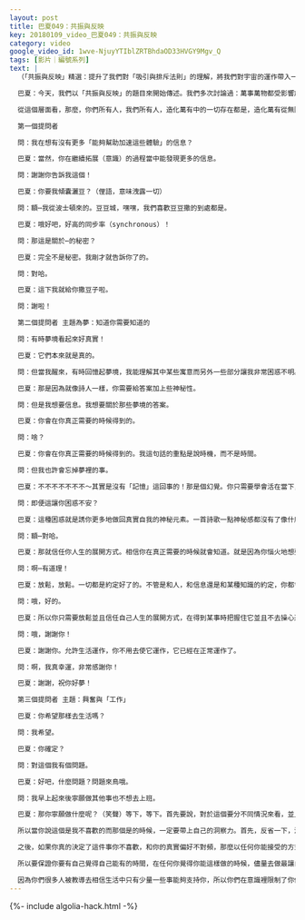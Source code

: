 ```yaml
---
layout: post
title: 巴夏049：共振與反映
key: 20180109_video_巴夏049：共振與反映
category: video
google_video_id: 1wve-NjuyYTIblZRTBhdaOD33HVGY9Mgv_Q
tags: [影片｜編號系列]
text: |
  （「共振與反映」精選：提升了我們對「吸引與排斥法則」的理解，將我們對宇宙的運作帶入一個新的水平！）

  巴夏：今天，我們以「共振與反映」的題目來開始傳述。我們多次討論過：萬事萬物都受影響於共振，振頻，意識頻率，能量頻率。當然，根本上看造化萬有都僅是同一個東西：即「一切萬有」，也即「一」。但同時，它能夠在自己的意識內創造不同的頻率，振頻和波態，來讓它自己受造成，顯現成，體驗成各種不同的事物。進而，這些不同的波態，獨特振頻又在造化萬有內創造出了對應各種事物的體驗。

  從這個層面看，那麼，你們所有人，我們所有人，造化萬有中的一切存在都是，造化萬有從無限個角度把自己反映給自己從而體驗一切的結果，從一切可能的方向，以一切可能的視角，去與自己互動，去體驗自己的結果。

  第一個提問者

  問：我在想有沒有更多「能夠幫助加速這些體驗」的信息？

  巴夏：當然，你在繼續拓展（意識）的過程當中能發現更多的信息。

  問：謝謝你告訴我這個！

  巴夏：你要我傾囊灑豆？（俚語，意味洩露一切）

  問：額⋯我從波士頓來的。豆豆城，嘿嘿，我們喜歡豆豆撒的到處都是。

  巴夏：哦好吧，好高的同步率（synchronous）！

  問：那這是關於⋯的秘密？

  巴夏：完全不是秘密。我剛才就告訴你了的。

  問：對哈。

  巴夏：這下我就給你撒豆子啦。

  問：謝啦！

  第二個提問者 主題為夢：知道你需要知道的

  問：有時夢境看起來好真實！

  巴夏：它們本來就是真的。

  問：但當我醒來，有時回憶起夢境，我能理解其中某些寓意而另外一些部分讓我非常困惑不明。

  巴夏：那是因為就像詩人一樣，你需要給答案加上些神秘性。

  問：但是我想要信息。我想要關於那些夢境的答案。

  巴夏：你會在你真正需要的時候得到的。

  問：啥？

  巴夏：你會在你真正需要的時候得到的。我這句話的重點是說時機，而不是時間。

  問：但我也許會忘掉夢裡的事。

  巴夏：不不不不不不不～其實是沒有「記憶」這回事的！那是個幻覺。你只需要學會活在當下，當你活在當下的時候，你會在你真的需要知道某事的時候知道它。你不會在你真的需要知道之前一秒知道，但我保證也不會在你真需要知道後一秒才知道。

  問：即便這讓你困惑不安？

  巴夏：這種困惑就是誘你更多地做回真實自我的神秘元素。一首詩歌一點神秘感都沒有了像什麼？

  問：額⋯對哈。

  巴夏：那就信任你人生的展開方式。相信你在真正需要的時候就會知道。就是因為你惱火地想要知道，很擔心忘記結果就忘記了。

  問：啊⋯有道理！

  巴夏：放鬆，放鬆。一切都是約定好了的。不管是和人，和信息還是和某種知識的約定，你都會去實踐。你會實踐全部這些約定，除了一種情況：你永遠無法實踐一個約定如果你把時間花在擔心失去它上。

  問：哦，好的。

  巴夏：所以你只需要放鬆並且信任自己人生的展開方式，在得到某事時把握住它並且不去操心還沒有得到的。然後你就會得到你需要的。

  問：哦，謝謝你！

  巴夏：謝謝你。允許生活運作，你不用去使它運作，它已經在正常運作了。

  問：啊，我真幸運，非常感謝你！

  巴夏：謝謝，祝你好夢！

  第三個提問者 主題：興奮與「工作」

  巴夏：你希望那樣去生活嗎？

  問：我希望。

  巴夏：你確定？

  問：對這個我有個問題。

  巴夏：好吧，什麼問題？問題來鳥哦。

  問：我早上起來後寧願做其他事也不想去上班。

  巴夏：那你寧願做什麼呢？（笑聲）等下，等下。首先要說，對於這個要分不同情況來看，並且要準確洞察。很多人會意識到自己選擇了去做不代表自己喜好的事情選擇或做了些和自己真實激情不對頻的事，並且你意識到另一些事才是你喜歡的，然後寧願做那些事。第二種情況是很多人只是把一些只要你以一種更令你愉快興奮的方式去做就能讓你興奮愉快的事當成了不是的了。

  所以當你說這個是我不喜歡的而那個是的時候，一定要帶上自己的洞察力。首先，反省一下，洞察地問自己：那個是不是真的更代表了我的興奮喜悅？還是只是我定義另一件事的方式在阻礙我看到這件事也可以是多麼美好喜悅？先做一做這個考量！

  之後，如果你真的決定了這件事你不喜歡，和你的真實偏好不對頻，那麼以任何你能接受的方式開始停止做這件事並且開始做你偏好的。並且再次要說，重要的底線是一定要，以讓你覺得從頻率上不勉強的跨度去做這個轉變。有些人彈指間就能變過來，有些人則選擇用些時間來從他們不偏好的轉化到偏好的，因為他們的信念系統就是不允許他們相信：他們真正偏好的事物是能夠支持他們的。那麼，如果跳下懸崖又不相信自己帶了降落傘，這對你是沒什麼好處的。

  所以要保證你要有自己覺得自己能有的時間，在任何你覺得你能這樣做的時候，儘量去做最讓自己興奮喜悅的事。然後一點一點地，這會向你證明，隨便用多少你覺得合適的時間，你會向自己證明：無論那件真的能讓你喜悅興奮的事是什麼，它就是能夠支持你。

  因為你們很多人被教導去相信生活中只有少量一些事能夠支持你，所以你們在意識裡限制了你們可以被支持的方式，你們關閉了所有其它形式的支持能夠過來的門。如果你能夠弱化那些讓你覺得你必須以某種方式，才能被支持的信念；如果你允許自己明白，以自己能接受的任何方式去跟隨和實踐你的最高喜悅興奮，並且允許各種形式支持的到來，（因為「高我」知道各種支持需要以什麼形式接觸你，）那麼你就會被很清晰地給於證明：讓你興奮喜悅的事物能夠以它自己需要的一切方式支持你。接著，一點一點地，你就會贏得自信去越來越多地做喜歡的事，越來越少地做不喜歡的事。
---
```


{%- include algolia-hack.html -%}
